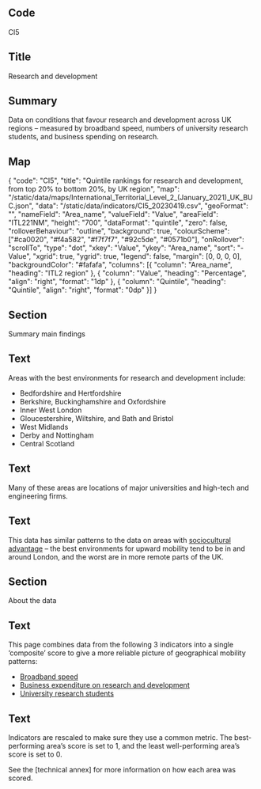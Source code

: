 ## Code
CI5

## Title
Research and development

## Summary
Data on conditions that favour research and development across UK regions – measured by broadband speed, numbers of university research students, and business spending on research.

## Map
{ "code": "CI5", "title": "Quintile rankings for research and development, from top 20% to bottom 20%, by UK region", "map": "/static/data/maps/International_Territorial_Level_2_(January_2021)_UK_BUC.json", "data": "/static/data/indicators/CI5_20230419.csv", "geoFormat": "", "nameField": "Area_name", "valueField": "Value", "areaField": "ITL221NM", "height": "700", "dataFormat": "quintile", "zero": false, "rolloverBehaviour": "outline", "background": true, "colourScheme": ["#ca0020", "#f4a582", "#f7f7f7", "#92c5de", "#0571b0"], "onRollover": "scrollTo", "type": "dot", "xkey": "Value", "ykey": "Area_name", "sort": "-Value", "xgrid": true, "ygrid": true, "legend": false, "margin": [0, 0, 0, 0], "backgroundColor": "#fafafa", "columns": [{ "column": "Area_name", "heading": "ITL2 region" }, { "column": "Value", "heading": "Percentage", "align": "right", "format": "1dp" }, { "column": "Quintile", "heading": "Quintile", "align": "right", "format": "0dp" }] }

## Section
Summary main findings

## Text
Areas with the best environments for research and development include:

<ul class="govuk-list">
  <li>Bedfordshire and Hertfordshire</li>
  <li>Berkshire, Buckinghamshire and Oxfordshire</li>
  <li>Inner West London</li>
  <li>Gloucestershire, Wiltshire, and Bath and Bristol</li>
  <li>West Midlands</li>
  <li>Derby and Nottingham</li>
  <li>Central Scotland</li>
</ul>

## Text
Many of these areas are locations of major universities and high-tech and engineering firms.

## Text
This data has similar patterns to the data on areas with <a href="/drivers_of_social_mobility/composite_indices/socio-cultural_advantage" class="govuk-link">sociocultural advantage</a> – the best environments for upward mobility tend to be in and around London, and the worst are in more remote parts of the UK.

## Section
About the data

## Text
This page combines data from the following 3 indicators into a single ‘composite’ score to give a more reliable picture of geographical mobility patterns:

<ul class="govuk-list list-disc">
    <li><a href="/drivers_of_social_mobility/research_and_development_environment/broadband_speed" class="govuk-link">Broadband speed</a></li>
    <li><a href="/drivers_of_social_mobility/research_and_development_environment/business_spending_on_research_and_development" class="govuk-link">Business expenditure on research and development</a></li>
    <li><a href="/drivers_of_social_mobility/research_and_development_environment/university_research_students" class="govuk-link">University research students</a></li>
</ul>

## Text
Indicators are rescaled to make sure they use a common metric. The best-performing area’s score is set to 1, and the least well-performing area’s score is set to 0.<br> 

See the [technical annex] for more information on how each area was scored. 
